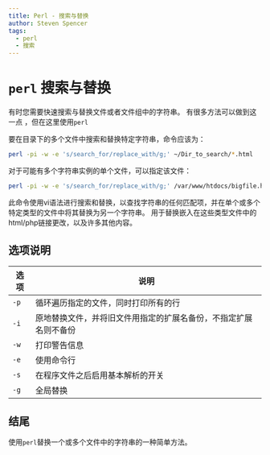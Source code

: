 ```yaml
---
title: Perl - 搜索与替换
author: Steven Spencer
tags:
  - perl
  - 搜索
---
```


# `perl` 搜索与替换

有时您需要快速搜索与替换文件或者文件组中的字符串。 有很多方法可以做到这一点 ，但在这里使用`perl`

要在目录下的多个文件中搜索和替换特定字符串，命令应该为：

```bash
perl -pi -w -e 's/search_for/replace_with/g;' ~/Dir_to_search/*.html
```

对于可能有多个字符串实例的单个文件，可以指定该文件：

```bash
perl -pi -w -e 's/search_for/replace_with/g;' /var/www/htdocs/bigfile.html
```

此命令使用vi语法进行搜索和替换，以查找字符串的任何匹配项，并在单个或多个特定类型的文件中将其替换为另一个字符串。 用于替换嵌入在这些类型文件中的html/php链接更改，以及许多其他内容。

## 选项说明

| 选项   | 说明                               |
| ---- | -------------------------------- |
| `-p` | 循环遍历指定的文件，同时打印所有的行               |
| `-i` | 原地替换文件，并将旧文件用指定的扩展名备份，不指定扩展名则不备份 |
| `-w` | 打印警告信息                           |
| `-e` | 使用命令行                            |
| `-s` | 在程序文件之后启用基本解析的开关                 |
| `-g` | 全局替换                             |

## 结尾

使用`perl`替换一个或多个文件中的字符串的一种简单方法。
